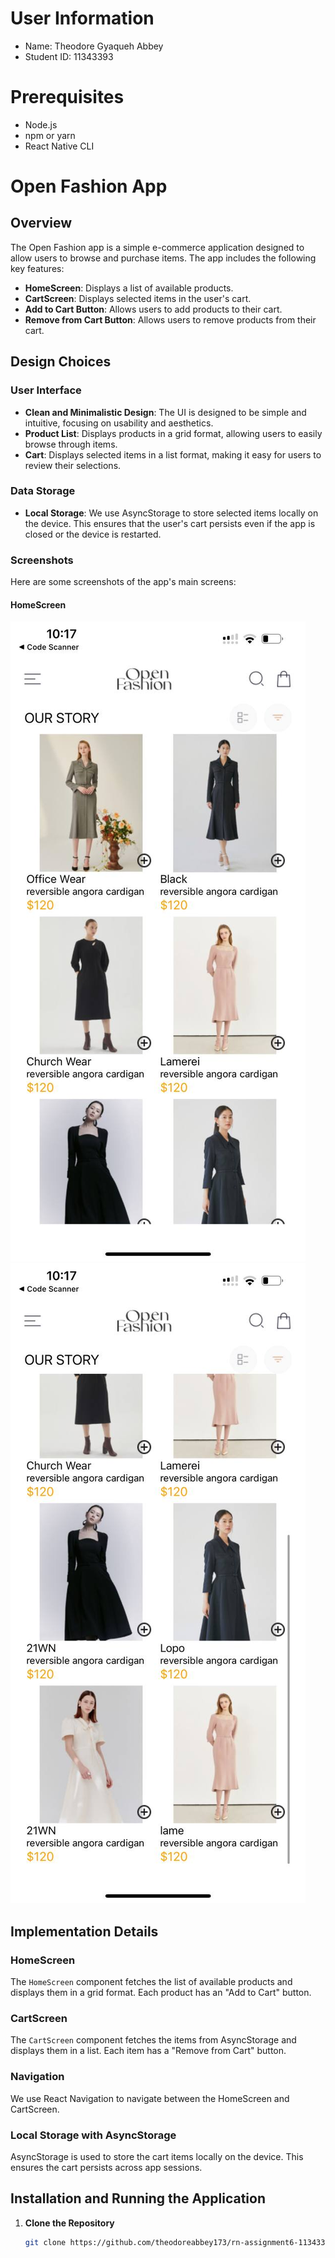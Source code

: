 # User Information
- Name: Theodore Gyaqueh Abbey
- Student ID: 11343393

# Prerequisites
- Node.js
- npm or yarn
- React Native CLI

# Open Fashion App

## Overview

The Open Fashion app is a simple e-commerce application designed to allow users to browse and purchase items. The app includes the following key features:

- **HomeScreen**: Displays a list of available products.
- **CartScreen**: Displays selected items in the user's cart.
- **Add to Cart Button**: Allows users to add products to their cart.
- **Remove from Cart Button**: Allows users to remove products from their cart.

## Design Choices

### User Interface

- **Clean and Minimalistic Design**: The UI is designed to be simple and intuitive, focusing on usability and aesthetics.
- **Product List**: Displays products in a grid format, allowing users to easily browse through items.
- **Cart**: Displays selected items in a list format, making it easy for users to review their selections.

### Data Storage

- **Local Storage**: We use AsyncStorage to store selected items locally on the device. This ensures that the user's cart persists even if the app is closed or the device is restarted.

### Screenshots

Here are some screenshots of the app's main screens:

#### HomeScreen
![Home Screen](Screenshot/photo_1_2024-07-03_22-18-45.jpg)
![Home Screen](Screenshot/photo_2_2024-07-03_22-18-45.jpg)


## Implementation Details

### HomeScreen

The `HomeScreen` component fetches the list of available products and displays them in a grid format. Each product has an "Add to Cart" button.

### CartScreen

The `CartScreen` component fetches the items from AsyncStorage and displays them in a list. Each item has a "Remove from Cart" button.

### Navigation

We use React Navigation to navigate between the HomeScreen and CartScreen.

### Local Storage with AsyncStorage

AsyncStorage is used to store the cart items locally on the device. This ensures the cart persists across app sessions.


## Installation and Running the Application
1. **Clone the Repository**
   ```sh
   git clone https://github.com/theodoreabbey173/rn-assignment6-11343393.git